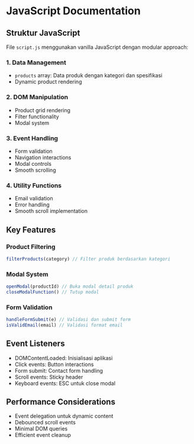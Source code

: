 # JavaScript Documentation

## Struktur JavaScript

File `script.js` menggunakan vanilla JavaScript dengan modular approach:

### 1. Data Management
- `products` array: Data produk dengan kategori dan spesifikasi
- Dynamic product rendering

### 2. DOM Manipulation
- Product grid rendering
- Filter functionality
- Modal system

### 3. Event Handling
- Form validation
- Navigation interactions
- Modal controls
- Smooth scrolling

### 4. Utility Functions
- Email validation
- Error handling
- Smooth scroll implementation

## Key Features

### Product Filtering
```javascript
filterProducts(category) // Filter produk berdasarkan kategori
```

### Modal System
```javascript
openModal(productId) // Buka modal detail produk
closeModalFunction() // Tutup modal
```

### Form Validation
```javascript
handleFormSubmit(e) // Validasi dan submit form
isValidEmail(email) // Validasi format email
```

## Event Listeners

- DOMContentLoaded: Inisialisasi aplikasi
- Click events: Button interactions
- Form submit: Contact form handling
- Scroll events: Sticky header
- Keyboard events: ESC untuk close modal

## Performance Considerations

- Event delegation untuk dynamic content
- Debounced scroll events
- Minimal DOM queries
- Efficient event cleanup
